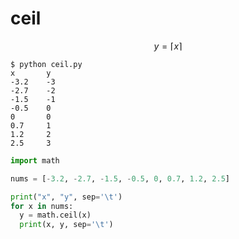 # ceil
$$\tag{1}
y = \lceil x \rceil 
$$


```shell
$ python ceil.py
x       y
-3.2    -3
-2.7    -2
-1.5    -1
-0.5    0
0       0
0.7     1
1.2     2
2.5     3
```


```python
import math

nums = [-3.2, -2.7, -1.5, -0.5, 0, 0.7, 1.2, 2.5]

print("x", "y", sep='\t')
for x in nums:
  y = math.ceil(x)
  print(x, y, sep='\t')
```
